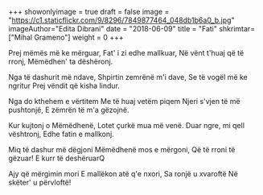 +++
showonlyimage = true
draft = false
image = "https://c1.staticflickr.com/9/8296/7849877464_048db1b6a0_b.jpg"
imageAuthor="Edita Dibrani"
date = "2018-06-09"
title = "Fati"
shkrimtar=["Mihal Grameno"]
weight = 0
+++

Prej mëmës më ke mërguar,
Fat' i zi edhe mallkuar,
Në vënt t'huaj që të rronj,
Mëmëdhen' ta dëshëronj.

Nga të dashurit më ndave,
Shpirtin zemrënë m'i dave,
Se të vogël më ke ngritur
Prej vëndit që kisha lindur.

Nga do kthehem e vërtitem
Me të huaj vetëm piqem
Njeri s'vjen të më pushtonjë,
E zëmrën të m'a gëzojnë.

Kur kujtonj o Mëmëdhenë,
Lotet çurkë mua më venë.
Duar ngre, mi qell vështronj,
Edhe fatin e mallkonj.

Miq të dashur më dëgjoni
Mëmëdhenë mos e mërgoni,
Që të rroni të gëzuar!
E kurr të deshëruarQ

Ajy që mërgimin mori
E mallëkon atë q'e nxori,
Sa ronjë u xvaroftë
Në skëter' u përvloftë!